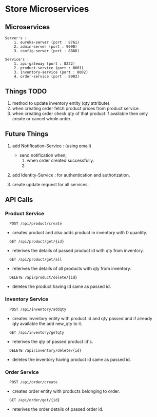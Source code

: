 # Store Microservices

## Microservices

    Server's :
        1. eureka-server (port : 8761)
        2. admin-server (port : 9090)
        3. config-server (port : 8888)

    Service's :
        1. api-gateway (port : 8222)
        2. product-service (port : 8001)
        3. inventory-service (port : 8002)
        4. order-service (port : 8003)

## Things TODO

1. method to update inventory entity (qty attribute).
2. when creating order fetch product prices from product service.
3. when creating order check qty of that product if available then only create or cancel whole order.

## Future Things

1. add Notification-Service : (using email)

   - send notification when,
     1. when order created successfully.
     2.

2. add Identity-Service : for authentication and authorization.
3. create update request for all services.

## API Calls

### Product Service

```http
  POST /api/product/create
```

- creates product and also adds product in inventory with 0 quantity.

```http
  GET /api/product/get/{id}
```

- reterives the details of passed product id with qty from inventory.

```http
  GET /api/product/get/all
```

- reterives the details of all products with qty from inventory.

```http
  DELETE /api/product/delete/{id}
```

- deletes the product having id same as passed id.

### Inventory Service

```http
  POST /api/inventory/addqty
```

- creates inventory entity with product id and qty passed and if already qty available the add new_qty to it.

```http
  GET /api/inventory/getqty
```

- reterives the qty of passed product id's.

```http
  DELETE /api/inventory/delete/{id}
```

- deletes the inventory having product id same as passed id.

### Order Service

```http
  POST /api/order/create
```

- creates order entity with products belonging to order.

```http
  GET /api/order/get/{id}
```

- reterives the order details of passed order id.
